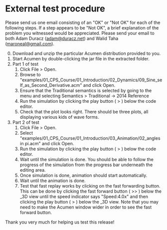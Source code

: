 # External test procedure

Please send us one email consisting of an "OK" or "Not OK" for each of the 
following steps.  If a step appears to be "Not OK", a brief explanation of 
the problem you witnessed would be appreciated.  Please send your email to 
both Adam Duracz (adam@duracz.net) and Walid Taha (maroneal@gmail.com).

0. Download and unzip the particular Acumen distribution provided to you.
1. Start Acumen by double-clicking the jar file in the extracted folder.
2. Part 1 of test
    1. Click File > Open.
    2. Browse to "examples/01_CPS_Course/01_Introduction/02_Dynamics/09_Sine_self_as_Second_Derivative.acm" and click Open.
	3. Ensure that the Traditional semantics is selected by going to the 
	   menu and selecting Semantics > Traditional -> 2014 Reference
	4. Run the simulation by clicking the play button ( > ) below the code editor.
	5. Check that the plot looks right. There should be three plots, all 
	   displaying various kids of wave forms.
3. Part 2 of test
	1. Click File > Open.
    2. Select "examples/01_CPS_Course/01_Introduction/03_Animation/02_angles in pi.acm" 
       and click Open.
	3. Run the simulation by clicking the play button ( > ) below the code editor.
	4. Wait until the simulation is done. You should be able to follow the 
	   progress of the simulation from the progress bar underneath the editing area.
	5. Once simulation is done, animation should start automatically.
    6. Wait until the animation is done.
    7. Test that fast replay works by clicking on the fast forwarding button. 
       This can be done by clicking the fast forward button ( >> ) below the 
       _3D view until the speed indicator says "Speed:4.0x" and then clicking 
       the play button ( > ) below the _3D view. Note that you may need to make 
       the Acumen window wider in order to see the fast forward button.

Thank you very much for helping us test this release!